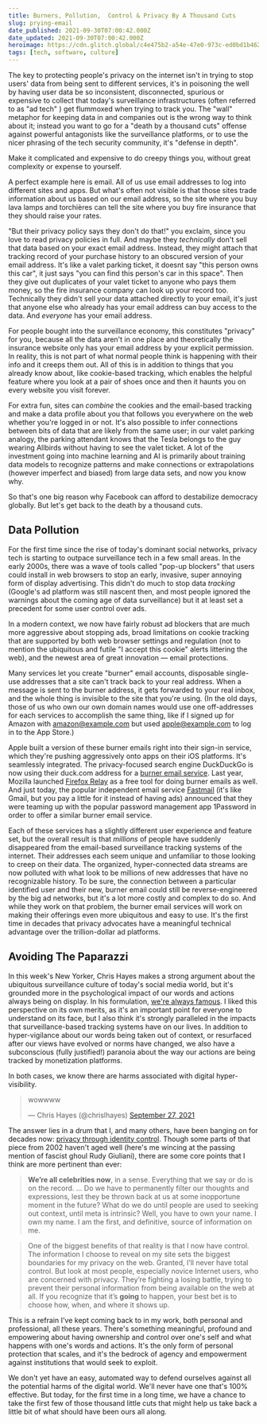 ```yaml
---
title: Burners, Pollution,  Control & Privacy By A Thousand Cuts
slug: prying-email
date_published: 2021-09-30T07:00:42.000Z
date_updated: 2021-09-30T07:00:42.000Z
heroimage: https://cdn.glitch.global/c4e475b2-a54e-47e0-973c-ed0bd1b46262/Alexander%20Andrews-broken-phone.jpeg?v=1669523043836
tags: [tech, software, culture]
---
```


The key to protecting people's privacy on the internet isn't in trying to stop users' data from being sent to different services, it's in poisoning the well by having user data be so inconsistent, disconnected, spurious or expensive to collect that today's surveillance infrastructures (often referred to as "ad tech" ) get flummoxed when trying to track you. The "wall" metaphor for keeping data in and companies out is the wrong way to think about it; instead you want to go for a "death by a thousand cuts" offense against powerful antagonists like the surveillance platforms, or to use the nicer phrasing of the tech security community, it's "defense in depth". 

Make it complicated and expensive to do creepy things you, without great complexity or expense to yourself.

A perfect example here is email. All of us use email addresses to log into different sites and apps. But what's often not visible is that those sites trade information about us based on our email address, so the site where you buy lava lamps and torchières can tell the site where you buy fire insurance that they should raise your rates.

"But their privacy policy says they don't do that!" you exclaim, since you love to read privacy policies in full. And maybe they *technically* don't sell that data based on your exact email address. Instead, they might attach that tracking record of your purchase history to an obscured version of your email address. It's like a valet parking ticket, it doesnt say "this person owns this car", it just says "you can find this person's car in this space". Then they give out duplicates of your valet ticket to anyone who pays them money, so the fire insurance company can look up your record too. Technically they didn't sell your data attached directly to your email, it's just that anyone else who already has your email address can buy access to the data. And *everyone* has your email address.

For people bought into the surveillance economy, this constitutes "privacy" for you, because all the data aren't in one place and theoretically the insurance website only has your email address by your explicit permission. In reality, this is not part of what normal people think is happening with their info and it creeps them out. All of this is in addition to things that you already know about, like cookie-based tracking, which enables the helpful feature where you look at a pair of shoes once and then it haunts you on every website you visit forever.

For extra fun, sites can *combine* the cookies and the email-based tracking and make a data profile about you that follows you everywhere on the web whether you're logged in or not. It's also possible to infer connections between bits of data that are likely from the same user; in our valet parking analogy, the parking attendant knows that the Tesla belongs to the guy wearing Allbirds without having to see the valet ticket. A lot of the investment going into machine learning and AI is primarily about training data models to recognize patterns and make connections or extrapolations (however imperfect and biased) from large data sets, and now you know why.

So that's one big reason why Facebook can afford to destabilize democracy globally. But let's get back to the death by a thousand cuts.

## Data Pollution

For the first time since the rise of today's dominant social networks, privacy tech is starting to outpace surveillance tech in a few small areas. In the early 2000s, there was a wave of tools called "pop-up blockers" that users could install in web browsers to stop an early, invasive, super annoying form of display advertising. This didn't do much to stop data *tracking* (Google's ad platform was still nascent then, and most people ignored the warnings about the coming age of data surveillance) but it at least set a precedent for some user control over ads.

In a modern context, we now have fairly robust ad blockers that are much more aggressive about stopping ads, broad limitations on cookie tracking that are supported by both web browser settings and regulation (not to mention the ubiquitous and futile "I accept this cookie" alerts littering the web), and the newest area of great innovation — email protections.

Many services let you create "burner" email accounts, disposable single-use addresses that a site can't track back to your real address. When a message is sent to the burner address, it gets forwarded to your real inbox, and the whole thing is invisible to the site that you're using. (In the old days, those of us who own our own domain names would use one off-addresses for each services to accomplish the same thing, like if I signed up for Amazon with amazon@example.com but used apple@example.com to log in to the App Store.)

Apple built a version of these burner emails right into their sign-in service, which they're pushing aggressively onto apps on their iOS platforms. It's seamlessly integrated. The privacy-focused search engine DuckDuckGo is now using their duck.com address for a [burner email service](https://spreadprivacy.com/introducing-email-protection-beta/). Last year, Mozilla launched [Firefox Relay](https://relay.firefox.com/) as a free tool for doing burner emails as well. And just today, the popular independent email service [Fastmail](https://ref.fm/u25459520) (it's like Gmail, but you pay a little for it instead of having ads) announced that they were teaming up with the popular password management app 1Password in order to offer a similar burner email service.

Each of these services has a slightly different user experience and feature set, but the overall result is that *millions* of people have suddenly disappeared from the email-based surveillance tracking systems of the internet. Their addresses each seem unique and unfamiliar to those looking to creep on their data. The organized, hyper-connected data streams are now polluted with what look to be millions of new addresses that have no recognizable history. To be sure, the connection between a particular identified user and their new, burner email could still be reverse-engineered by the big ad networks, but it's a lot more costly and complex to do so. And while they work on that problem, the burner email services will work on making their offerings even more ubiquitous and easy to use. It's the first time in decades that privacy advocates have a meaningful technical advantage over the trillion-dollar ad platforms.

## Avoiding The Paparazzi

In this week's New Yorker, Chris Hayes makes a strong argument about the ubiquitous surveillance culture of today's social media world, but it's grounded more in the psychological impact of our words and actions always being on display. In his formulation, [we're always famous](https://www.newyorker.com/news/essay/on-the-internet-were-always-famous). I liked this perspective on its own merits, as it's an important point for everyone to understand on its face, but I also think it's strongly paralleled in the impacts that surveillance-based tracking systems have on our lives. In addition to hyper-vigilance about our words being taken out of context, or resurfaced after our views have evolved or norms have changed, we also have a subconscious (fully justified!) paranoia about the way our actions are being tracked by monetization platforms.

In both cases, we know there are harms associated with digital hyper-visibility. 

<blockquote class="twitter-tweet" data-dnt="true" data-theme="dark"><p lang="und" dir="ltr">wowwww</p>&mdash; Chris Hayes (@chrislhayes) <a href="https://twitter.com/chrislhayes/status/1442326721278054401?ref_src=twsrc%5Etfw">September 27, 2021</a></blockquote> <script async src="https://platform.twitter.com/widgets.js" charset="utf-8"></script>

The answer lies in a drum that I, and many others, have been banging on for decades now: [privacy through identity control](/2002/12/17/privacy_through/). Though some parts of that piece from 2002 haven't aged well (here's me wincing at the passing mention of fascist ghoul Rudy Giuliani), there are some core points that I think are more pertinent than ever:

> ****We’re all celebrities now****, in a sense. Everything that we say or do is on the record. ... Do we have to permanently filter our thoughts and expressions, lest they be thrown back at us at some inopportune moment in the future? What do we do until people are used to seeking out context, until meta is intrinsic? Well, you have to own your name. I own my name. I am the first, and definitive, source of information on me.

> One of the biggest benefits of that reality is that I now have control. The information I choose to reveal on my site sets the biggest boundaries for my privacy on the web. Granted, I’ll never have total control. But look at most people, especially novice Internet users, who are concerned with privacy. They’re fighting a losing battle, trying to prevent their personal information from being available on the web at all. If you recognize that it’s **going** to happen, your best bet is to choose how, when, and where it shows up.

This is a refrain I've kept coming back to in my work, both personal and professional, all these years. There's something meaningful, profound and empowering about having ownership and control over one's self and what happens with one's words and actions. It's the only form of personal protection that scales, and it's the bedrock of agency and empowerment against institutions that would seek to exploit.

We don't yet have an easy, automated way to defend ourselves against all the potential harms of the digital world. We'll never have one that's 100% effective. But today, for the first time in a long time, we have a chance to take the first few of those thousand little cuts that might help us take back a little bit of what should have been ours all along.
